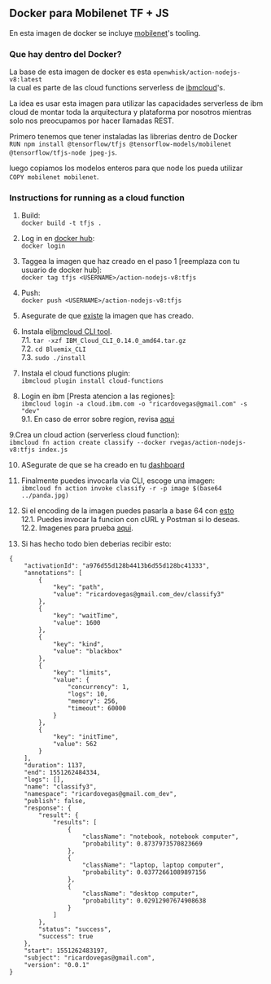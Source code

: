 ## Docker para Mobilenet TF + JS

En esta imagen de docker se incluye 
[mobilenet](https://ai.googleblog.com/2017/06/mobilenets-open-source-models-for.html)'s 
tooling.

### Que hay dentro del Docker?
  
La base de esta imagen de docker es esta 
`openwhisk/action-nodejs-v8:latest`  
la cual es parte de las cloud functions serverless de [ibmcloud](https://console.bluemix.net/openwhisk/)'s.
  
La idea es usar esta imagen para utilizar las capacidades serverless 
de ibm cloud de montar toda la arquitectura y plataforma por nosotros 
mientras solo nos preocupamos por hacer llamadas REST.
  
Primero tenemos que tener instaladas las librerias dentro de Docker  
`RUN npm install @tensorflow/tfjs @tensorflow-models/mobilenet @tensorflow/tfjs-node jpeg-js`.
  
luego copiamos los modelos enteros para que node los pueda utilizar  
`COPY mobilenet mobilenet`.
  
### Instructions for running as a cloud function
  
1. Build:  
```docker build -t tfjs .```

2. Log in en [docker hub](https://hub.docker.com/):  
```docker login```

3. Taggea la imagen que haz creado en el paso 1 [reemplaza <USERNAME> con tu usuario de docker hub]:  
```docker tag tfjs <USERNAME>/action-nodejs-v8:tfjs```

4. Push:  
```docker push <USERNAME>/action-nodejs-v8:tfjs```

5. Asegurate de que [existe](https://hub.docker.com/r/rvegas/action-nodejs-v8/) la imagen que has creado.  

6. Instala el[ibmcloud CLI tool](https://console.bluemix.net/openwhisk/learn/cli).  
  7.1. ```tar -xzf IBM_Cloud_CLI_0.14.0_amd64.tar.gz```  
  7.2. ```cd Bluemix_CLI```  
  7.3. ```sudo ./install```  
  
7. Instala el cloud functions plugin:  
```ibmcloud plugin install cloud-functions```  

8. Login en ibm [Presta atencion a las regiones]:  
```ibmcloud login -a cloud.ibm.com -o "ricardovegas@gmail.com" -s "dev"```  
  9.1. En caso de error sobre region, revisa [aqui](https://console.bluemix.net/account/organizations/)  

9.Crea un cloud action (serverless cloud function):  
```ibmcloud fn action create classify --docker rvegas/action-nodejs-v8:tfjs index.js```  

10. ASegurate de que se ha creado en tu [dashboard](https://console.bluemix.net/openwhisk/actions)  

11. Finalmente puedes invocarla via CLI, escoge una imagen:  
```ibmcloud fn action invoke classify -r -p image $(base64 ../panda.jpg)```  

12. Si el encoding de la imagen puedes pasarla a base 64 con [esto](https://www.browserling.com/tools/image-to-base64)  
  12.1. Puedes invocar la funcion con cURL y Postman si lo deseas.  
  12.2. Imagenes para prueba [aqui](https://picsum.photos/).  
  
13. Si has hecho todo bien deberias recibir esto:  
```
{
    "activationId": "a976d55d128b4413b6d55d128bc41333",
    "annotations": [
        {
            "key": "path",
            "value": "ricardovegas@gmail.com_dev/classify3"
        },
        {
            "key": "waitTime",
            "value": 1600
        },
        {
            "key": "kind",
            "value": "blackbox"
        },
        {
            "key": "limits",
            "value": {
                "concurrency": 1,
                "logs": 10,
                "memory": 256,
                "timeout": 60000
            }
        },
        {
            "key": "initTime",
            "value": 562
        }
    ],
    "duration": 1137,
    "end": 1551262484334,
    "logs": [],
    "name": "classify3",
    "namespace": "ricardovegas@gmail.com_dev",
    "publish": false,
    "response": {
        "result": {
            "results": [
                {
                    "className": "notebook, notebook computer",
                    "probability": 0.8737973570823669
                },
                {
                    "className": "laptop, laptop computer",
                    "probability": 0.03772661089897156
                },
                {
                    "className": "desktop computer",
                    "probability": 0.02912907674908638
                }
            ]
        },
        "status": "success",
        "success": true
    },
    "start": 1551262483197,
    "subject": "ricardovegas@gmail.com",
    "version": "0.0.1"
}
```
